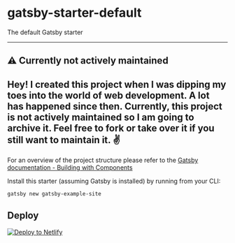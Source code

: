 # gatsby-starter-default
The default Gatsby starter

---
## ⚠️ Currently not actively maintained

Hey! I created this project when I was dipping my toes into the world of web development. A lot has happened since then. Currently, this project is not actively maintained so I am going to archive it. Feel free to fork or take over it if you still want to maintain it. ✌️
---

For an overview of the project structure please refer to the [Gatsby documentation - Building with Components](https://www.gatsbyjs.org/docs/building-with-components/)

Install this starter (assuming Gatsby is installed) by running from your CLI:
```
gatsby new gatsby-example-site
```

## Deploy

[![Deploy to Netlify](https://www.netlify.com/img/deploy/button.svg)](https://app.netlify.com/start/deploy?repository=https://github.com/gatsbyjs/gatsby-starter-default)
